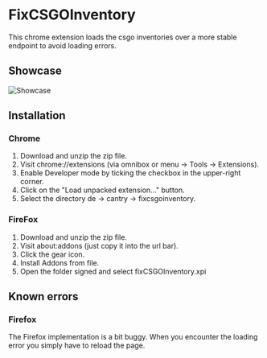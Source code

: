 # FixCSGOInventory

This chrome extension loads the csgo inventories over a more stable endpoint to avoid loading errors.

## Showcase

<img alt="Showcase" src="https://github.com/cantryDev/FixCSGOInventory/blob/master/Showcase.gif?raw=true">

## Installation

### Chrome

1. Download and unzip the zip file.
2. Visit chrome://extensions (via omnibox or menu -> Tools -> Extensions).
3. Enable Developer mode by ticking the checkbox in the upper-right corner.
4. Click on the "Load unpacked extension..." button.
5. Select the directory de -> cantry -> fixcsgoinventory.

### FireFox

1. Download and unzip the zip file.
2. Visit about:addons (just copy it into the url bar).
3. Click the gear icon.
4. Install Addons from file.
5. Open the folder signed and select fixCSGOInventory.xpi

## Known errors

### Firefox

The Firefox implementation is a bit buggy. When you encounter the loading error you simply have to reload the page.